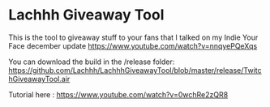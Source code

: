 Lachhh Giveaway Tool
==================
This is the tool to giveaway stuff to your fans that I talked on my Indie Your Face december update https://www.youtube.com/watch?v=nnqyePQeXqs

You can download the build in the /release folder: https://github.com/Lachhh/LachhhGiveawayTool/blob/master/release/TwitchGiveawayTool.air

Tutorial here : 
https://www.youtube.com/watch?v=0wchRe2zQR8
